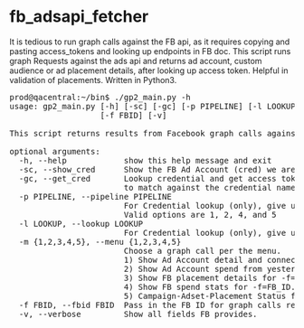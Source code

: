 # fb_adsapi_fetcher
It is tedious to run graph calls against the FB api, as it requires copying and pasting access_tokens and looking up endpoints in FB doc. This script runs graph Requests against the ads api and returns ad account, custom audience or ad  placement details, after looking up access token. Helpful in validation of placements. Written in Python3.

<pre>
prod@qacentral:~/bin$ ./gp2_main.py -h
usage: gp2_main.py [-h] [-sc] [-gc] [-p PIPELINE] [-l LOOKUP] [-m {1,2,3,4,5}]
                   [-f FBID] [-v]

This script returns results from Facebook graph calls against various objects.

optional arguments:
  -h, --help            show this help message and exit
  -sc, --show_cred      Show the FB Ad Account (cred) we are working with.
  -gc, --get_cred       Lookup credential and get access token. Please provide Pipeline for central (1,2,4,5), and a string
                        to match against the credential name. Example -gc -p5 -lqa5@nanigans
  -p PIPELINE, --pipeline PIPELINE
                        For Credential lookup (only), give us the # of the pipeline of the ad account you are interested in...
                        Valid options are 1, 2, 4, and 5
  -l LOOKUP, --lookup LOOKUP
                        For Credential lookup (only), give us a string to match against (a single) Ad Account Name.
  -m {1,2,3,4,5}, --menu {1,2,3,4,5}
                        Choose a graph call per the menu.
                        1) Show Ad Account detail and connections.
                        2) Show Ad Account spend from yesterday from reportstats.
                        3) Show FB placement details for -f=FB_ID.
                        4) Show FB spend stats for -f=FB_ID.
                        5) Campaign-Adset-Placement Status for -f=FB_ID!
  -f FBID, --fbid FBID  Pass in the FB ID for graph calls requesting placement level data.
  -v, --verbose         Show all fields FB provides.
  <pre>

